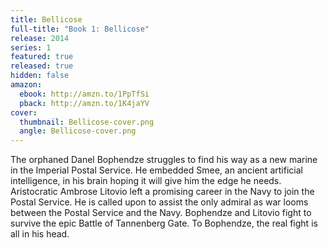 ```yaml
---
title: Bellicose
full-title: "Book 1: Bellicose"
release: 2014
series: 1
featured: true
released: true
hidden: false
amazon:
  ebook: http://amzn.to/1PpTfSi
  pback: http://amzn.to/1K4jaYV
cover:
  thumbnail: Bellicose-cover.png
  angle: Bellicose-cover.png
---
```


The orphaned Danel Bophendze struggles to find his way as a new marine in the Imperial Postal Service. He embedded Smee, an ancient artificial intelligence, in his brain hoping it will give him the edge he needs. Aristocratic Ambrose Litovio left a promising career in the Navy to join the Postal Service. He is called upon to assist the only admiral as war looms between the Postal Service and the Navy. Bophendze and Litovio fight to survive the epic Battle of Tannenberg Gate. To Bophendze, the real fight is all in his head.